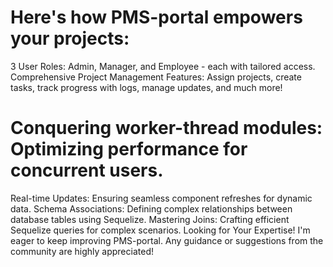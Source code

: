 # Here's how PMS-portal empowers your projects:
3 User Roles: Admin, Manager, and Employee - each with tailored access.
Comprehensive Project Management Features: Assign projects, create tasks, track progress with logs, manage updates, and much more!

# Conquering worker-thread modules: Optimizing performance for concurrent users.
Real-time Updates: Ensuring seamless component refreshes for dynamic data.
Schema Associations: Defining complex relationships between database tables using Sequelize.
Mastering Joins: Crafting efficient Sequelize queries for complex scenarios.
Looking for Your Expertise!
I'm eager to keep improving PMS-portal. Any guidance or suggestions from the community are highly appreciated!
